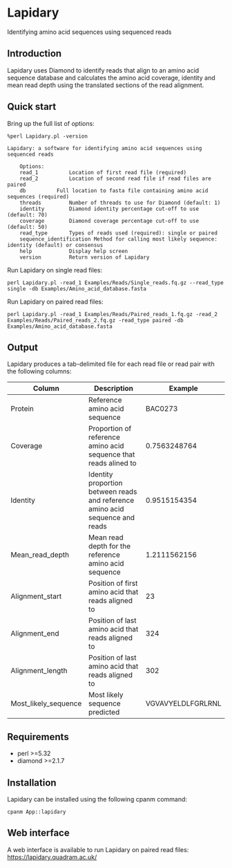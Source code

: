 # Lapidary
Identifying amino acid sequences using sequenced reads

## Introduction
Lapidary uses Diamond to identify reads that align to an amino acid sequence database and calculates the amino acid coverage, identity and mean read depth using the  translated sections of the read alignment.

## Quick start
Bring up the full list of options:
```
%perl Lapidary.pl -version

Lapidary: a software for identifying amino acid sequences using sequenced reads

	Options:
	read_1			Location of first read file (required)
	read_2			Location of second read file if read files are paired
	db			Full location to fasta file containing amino acid sequences (required)
	threads			Number of threads to use for Diamond (default: 1)
	identity		Diamond identity percentage cut-off to use (default: 70)
	coverage		Diamond coverage percentage cut-off to use (default: 50)
	read_type		Types of reads used (required): single or paired
	sequence_identification	Method for calling most likely sequence: identity (default) or consensus
	help			Display help screen
	version			Return version of Lapidary
```

Run Lapidary on single read files:
```
perl Lapidary.pl -read_1 Examples/Reads/Single_reads.fq.gz --read_type single -db Examples/Amino_acid_database.fasta
```

Run Lapidary on paired read files:
```
perl Lapidary.pl -read_1 Examples/Reads/Paired_reads_1.fq.gz -read_2 Examples/Reads/Paired_reads_2.fq.gz -read_type paired -db Examples/Amino_acid_database.fasta
```
## Output
Lapidary produces a tab-delimited file for each read file or read pair with the following columns:

| Column | Description | Example |
| --- | --- | --- |
| Protein | Reference amino acid sequence | BAC0273 |
| Coverage | Proportion of reference amino acid sequence that reads alined to | 0.7563248764 |
| Identity | Identity proportion between reads and reference amino acid sequence and reads | 0.9515154354 |
| Mean_read_depth | Mean read depth for the reference amino acid sequence | 1.2111562156 |
| Alignment_start | Position of first amino acid that reads aligned to | 23 |
| Alignment_end | Position of last amino acid that reads aligned to | 324 |
| Alignment_length | Position of last amino acid that reads aligned to | 302 |
| Most_likely_sequence | Most likely sequence predicted | VGVAVYELDLFGRLRNL |

## Requirements
 - perl >=5.32
 - diamond >=2.1.7
 
## Installation
Lapidary can be installed using the following cpanm command:
```
cpanm App::lapidary
```

## Web interface
A web interface is available to run Lapidary on paired read files:
https://lapidary.quadram.ac.uk/

